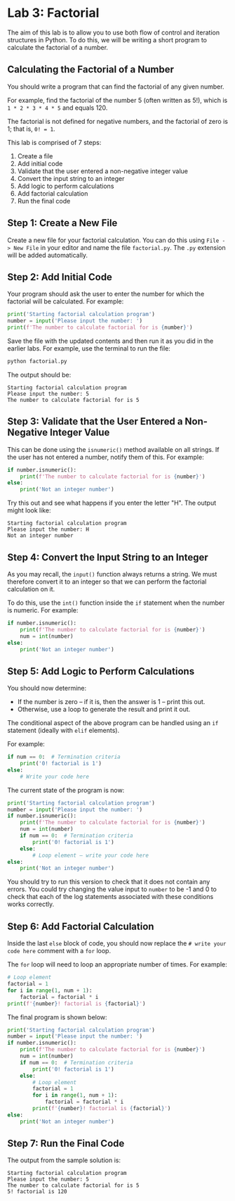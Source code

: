 
# Lab 3: Factorial

The aim of this lab is to allow you to use both flow of control and iteration structures in Python. To do this, we will be writing a short program to calculate the factorial of a number.

## Calculating the Factorial of a Number

You should write a program that can find the factorial of any given number.

For example, find the factorial of the number 5 (often written as 5!), which is `1 * 2 * 3 * 4 * 5` and equals 120.

The factorial is not defined for negative numbers, and the factorial of zero is 1; that is, `0! = 1`.

This lab is comprised of 7 steps:
1. Create a file
2. Add initial code
3. Validate that the user entered a non-negative integer value
4. Convert the input string to an integer
5. Add logic to perform calculations
6. Add factorial calculation
7. Run the final code

## Step 1: Create a New File

Create a new file for your factorial calculation. You can do this using `File -> New File` in your editor and name the file `factorial.py`. The `.py` extension will be added automatically.

## Step 2: Add Initial Code

Your program should ask the user to enter the number for which the factorial will be calculated. For example:

```python
print('Starting factorial calculation program')
number = input('Please input the number: ')
print(f'The number to calculate factorial for is {number}')
```

Save the file with the updated contents and then run it as you did in the earlier labs. For example, use the terminal to run the file:

```bash
python factorial.py
```

The output should be:

```
Starting factorial calculation program
Please input the number: 5
The number to calculate factorial for is 5
```

## Step 3: Validate that the User Entered a Non-Negative Integer Value

This can be done using the `isnumeric()` method available on all strings. If the user has not entered a number, notify them of this. For example:

```python
if number.isnumeric():
    print(f'The number to calculate factorial for is {number}')
else:
    print('Not an integer number')
```

Try this out and see what happens if you enter the letter "H". The output might look like:

```
Starting factorial calculation program
Please input the number: H
Not an integer number
```

## Step 4: Convert the Input String to an Integer

As you may recall, the `input()` function always returns a string. We must therefore convert it to an integer so that we can perform the factorial calculation on it.

To do this, use the `int()` function inside the `if` statement when the number is numeric. For example:

```python
if number.isnumeric():
    print(f'The number to calculate factorial for is {number}')
    num = int(number)
else:
    print('Not an integer number')
```

## Step 5: Add Logic to Perform Calculations

You should now determine:
- If the number is zero – if it is, then the answer is 1 – print this out.
- Otherwise, use a loop to generate the result and print it out.

The conditional aspect of the above program can be handled using an `if` statement (ideally with `elif` elements).

For example:

```python
if num == 0:  # Termination criteria
    print('0! factorial is 1')
else:
    # Write your code here
```

The current state of the program is now:

```python
print('Starting factorial calculation program')
number = input('Please input the number: ')
if number.isnumeric():
    print(f'The number to calculate factorial for is {number}')
    num = int(number)
    if num == 0:  # Termination criteria
        print('0! factorial is 1')
    else:
        # Loop element – write your code here
else:
    print('Not an integer number')
```

You should try to run this version to check that it does not contain any errors. You could try changing the value input to `number` to be -1 and 0 to check that each of the log statements associated with these conditions works correctly.

## Step 6: Add Factorial Calculation

Inside the last `else` block of code, you should now replace the `# write your code here` comment with a `for` loop.

The `for` loop will need to loop an appropriate number of times. For example:

```python
# Loop element
factorial = 1
for i in range(1, num + 1):
    factorial = factorial * i
print(f'{number}! factorial is {factorial}')
```

The final program is shown below:

```python
print('Starting factorial calculation program')
number = input('Please input the number: ')
if number.isnumeric():
    print(f'The number to calculate factorial for is {number}')
    num = int(number)
    if num == 0:  # Termination criteria
        print('0! factorial is 1')
    else:
        # Loop element
        factorial = 1
        for i in range(1, num + 1):
            factorial = factorial * i
        print(f'{number}! factorial is {factorial}')
else:
    print('Not an integer number')
```

## Step 7: Run the Final Code

The output from the sample solution is:

```
Starting factorial calculation program
Please input the number: 5
The number to calculate factorial for is 5
5! factorial is 120
```
